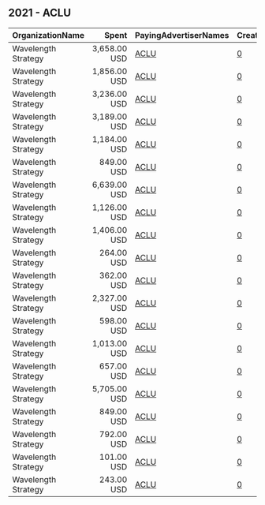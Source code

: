 ## 2021 - ACLU 
|OrganizationName|Spent|PayingAdvertiserNames|CreativeUrls|Impressions|Genders|AgeBrackets|CountryCodes|BillingAddresses|CandidateBallotInformation|
|:---|---:|:---|:---|---:|:---|:---|:---|:---|:---|
|Wavelength Strategy|3,658.00 USD|[ACLU](2021/ACLU.md)|[0](https://www.snap.com/political-ads/asset/98ceedac3add5cdab6edd7fdbbc35ea229cbd7f707eccf5bdcf7555ad353e5f8?mediaType=mp4)|302,197|FEMALE|18+|united states|US|ACLU|
|Wavelength Strategy|1,856.00 USD|[ACLU](2021/ACLU.md)|[0](https://www.snap.com/political-ads/asset/63422419ed45fdbd8bf3105ed17b6ebd8ff9ace82a01078f47f1b92b7f9a9898?mediaType=mp4)|154,020|FEMALE|18+|united states|US|ACLU|
|Wavelength Strategy|3,236.00 USD|[ACLU](2021/ACLU.md)|[0](https://www.snap.com/political-ads/asset/fd7e9f3f144d3fd086f0596457258de2048be899b16334f8292736c9e6599ee0?mediaType=mp4)|335,201|FEMALE|18-49|united states|US|ACLU|
|Wavelength Strategy|3,189.00 USD|[ACLU](2021/ACLU.md)|[0](https://www.snap.com/political-ads/asset/a860d916422cd06673ffb390acf818667ddf03027c4a43fcd0e01d2515665a93?mediaType=jpg)|233,906||18-49|united states|US|ACLU|
|Wavelength Strategy|1,184.00 USD|[ACLU](2021/ACLU.md)|[0](https://www.snap.com/political-ads/asset/f2a17769656b7f51349c0fbf558d29475931bfa3212b028b0f23e3538a56b9d9?mediaType=mp4)|96,201|FEMALE|18-40|united states|US|ACLU|
|Wavelength Strategy|849.00 USD|[ACLU](2021/ACLU.md)|[0](https://www.snap.com/political-ads/asset/fa93949df4e9c618cdd21608f8ed2c6f4546e236a27a57ae478b229c048c0bd9?mediaType=mp4)|123,415|FEMALE|18-49|united states|US|ACLU|
|Wavelength Strategy|6,639.00 USD|[ACLU](2021/ACLU.md)|[0](https://www.snap.com/political-ads/asset/7406d4ed592917dc69a556647577a1be58c40dd1e90c3472ef34e97248a4aeee?mediaType=mp4)|453,089||18-49|united states|US|ACLU|
|Wavelength Strategy|1,126.00 USD|[ACLU](2021/ACLU.md)|[0](https://www.snap.com/political-ads/asset/b0eb3cba38b5cbc86dbfcde4247050f1fba8a31a227ae56a5d1cfea534fc9694?mediaType=mp4)|112,810||18+|united states|US|ACLU|
|Wavelength Strategy|1,406.00 USD|[ACLU](2021/ACLU.md)|[0](https://www.snap.com/political-ads/asset/fd7e9f3f144d3fd086f0596457258de2048be899b16334f8292736c9e6599ee0?mediaType=mp4)|180,373|FEMALE|18-49|united states|US|ACLU|
|Wavelength Strategy|264.00 USD|[ACLU](2021/ACLU.md)|[0](https://www.snap.com/political-ads/asset/4abd0fe3befd4bc66c61429d1d7d48876ff6bb8887ec5429cf022204d204c210?mediaType=jpg)|36,495|FEMALE|18-49|united states|US|ACLU|
|Wavelength Strategy|362.00 USD|[ACLU](2021/ACLU.md)|[0](https://www.snap.com/political-ads/asset/2cf6a71f016ff793837a092a5db0d75bc11d706f04a9ecd752358bdc8b8257a3?mediaType=jpg)|48,617|FEMALE|18-49|united states|US|ACLU|
|Wavelength Strategy|2,327.00 USD|[ACLU](2021/ACLU.md)|[0](https://www.snap.com/political-ads/asset/fa93949df4e9c618cdd21608f8ed2c6f4546e236a27a57ae478b229c048c0bd9?mediaType=mp4)|235,607|FEMALE|18-49|united states|US|ACLU|
|Wavelength Strategy|598.00 USD|[ACLU](2021/ACLU.md)|[0](https://www.snap.com/political-ads/asset/53998ae246b0ceb8205f6f50d9d58fa495f8f565491827dcb04477e2fbac8c11?mediaType=mp4)|46,536|FEMALE|18-40|united states|US|ACLU|
|Wavelength Strategy|1,013.00 USD|[ACLU](2021/ACLU.md)|[0](https://www.snap.com/political-ads/asset/7406d4ed592917dc69a556647577a1be58c40dd1e90c3472ef34e97248a4aeee?mediaType=mp4)|111,510||18+|united states|US|ACLU|
|Wavelength Strategy|657.00 USD|[ACLU](2021/ACLU.md)|[0](https://www.snap.com/political-ads/asset/a860d916422cd06673ffb390acf818667ddf03027c4a43fcd0e01d2515665a93?mediaType=jpg)|61,018||18+|united states|US|ACLU|
|Wavelength Strategy|5,705.00 USD|[ACLU](2021/ACLU.md)|[0](https://www.snap.com/political-ads/asset/b0eb3cba38b5cbc86dbfcde4247050f1fba8a31a227ae56a5d1cfea534fc9694?mediaType=mp4)|416,256||18-49|united states|US|ACLU|
|Wavelength Strategy|849.00 USD|[ACLU](2021/ACLU.md)|[0](https://www.snap.com/political-ads/asset/4abd0fe3befd4bc66c61429d1d7d48876ff6bb8887ec5429cf022204d204c210?mediaType=jpg)|75,559|FEMALE|18-49|united states|US|ACLU|
|Wavelength Strategy|792.00 USD|[ACLU](2021/ACLU.md)|[0](https://www.snap.com/political-ads/asset/372ceaba02171345a684ad6f3f156fd3934b0bfc12341e38ae95e9735c2c767a?mediaType=jpg)|61,168|FEMALE|18+|united states|US|ACLU|
|Wavelength Strategy|101.00 USD|[ACLU](2021/ACLU.md)|[0](https://www.snap.com/political-ads/asset/bfe5d623e43ea755e412873418e80240d7c8ba2125ec89a7ae5a81ee10b0ed9b?mediaType=jpg)|14,262|FEMALE|18-49|united states|US|ACLU|
|Wavelength Strategy|243.00 USD|[ACLU](2021/ACLU.md)|[0](https://www.snap.com/political-ads/asset/65abb2ce39d662491c705ef5cdee3e6a96d25d3373e1f6ce0caf3ecaa426d145?mediaType=jpg)|19,703|FEMALE|18-40|united states|US|ACLU|
